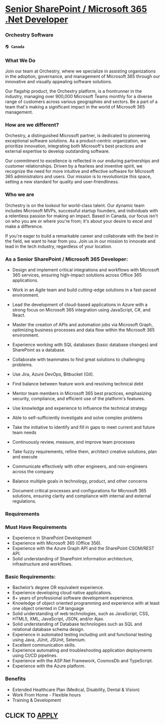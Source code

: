# [Senior SharePoint / Microsoft 365 .Net Developer](https://www.remotewlb.com/apply/senior-sharepoint-microsoft-365-net-developer-50334)  
### Orchestry Software  
#### `🌎 Canada`  

### What We Do

Join our team at Orchestry, where we specialize in assisting organizations in the adoption, governance, and management of Microsoft 365 through our innovative and visually appealing software solutions.

Our flagship product, the Orchestry platform, is a frontrunner in the industry, managing over 900,000 Microsoft Teams monthly for a diverse range of customers across various geographies and sectors. Be a part of a team that's making a significant impact in the world of Microsoft 365 management.

### How are we different?

Orchestry, a distinguished Microsoft partner, is dedicated to pioneering exceptional software solutions. As a product-centric organization, we prioritize innovation, integrating both Microsoft's best practices and external expertise to develop outstanding software.

Our commitment to excellence is reflected in our enduring partnerships and customer relationships. Driven by a fearless and inventive spirit, we recognize the need for more intuitive and effective software for Microsoft 365 administrators and users. Our mission is to revolutionize this space, setting a new standard for quality and user-friendliness.

### Who we are

Orchestry is on the lookout for world-class talent. Our dynamic team includes Microsoft MVPs, successful startup founders, and individuals with a relentless passion for making an impact. Based in Canada, our focus isn't on who you are or where you're from; it's about your desire to excel and make a difference.

If you're eager to build a remarkable career and collaborate with the best in the field, we want to hear from you. Join us in our mission to innovate and lead in the tech industry, regardless of your location.

### As a Senior SharePoint / Microsoft 365 Developer:

  * Design and implement critical integrations and workflows with Microsoft 365 services, ensuring high-impact solutions across Office 365 applications.
  * Work in an Agile team and build cutting-edge solutions in a fast-paced environment.
  * Lead the development of cloud-based applications in Azure with a strong focus on Microsoft 365 integration using JavaScript, C#, and React.
  * Master the creation of APIs and automation jobs via Microsoft Graph, optimizing business processes and data flow within the Microsoft 365 environment.
  * Experience working with SQL databases (basic database changes) and SharePoint as a database.
  * Collaborate with teammates to find great solutions to challenging problems.
  * Use Jira, Azure DevOps, Bitbucket (Git).

  * Find balance between feature work and resolving technical debt
  * Mentor team members in Microsoft 365 best practices, emphasizing security, compliance, and efficient use of the platform's features.
  * Use knowledge and experience to influence the technical strategy
  * Able to self-sufficiently investigate and solve complex problems
  * Take the initiative to identify and fill in gaps to meet current and future team needs
  * Continuously review, measure, and improve team processes
  * Take fuzzy requirements, refine them, architect creative solutions, plan and execute
  * Communicate effectively with other engineers, and non-engineers across the company
  * Balance multiple goals in technology, product, and other concerns
  * Document critical processes and configurations for Microsoft 365 solutions, ensuring clarity and compliance with internal and external regulations.

### Requirements

### Must Have Requirements

  * Experience in SharePoint Development
  * Experience with Microsoft 365 (Office 356). 
  * Experience with the Azure Graph API and the SharePoint CSOM/REST API.
  * Solid understanding of SharePoint information architecture, infrastructure and workflows.

### Basic Requirements:

  * Bachelor’s degree OR equivalent experience.
  * Experience developing cloud native applications.
  * 8+ years of professional software development experience.
  * Knowledge of object oriented programming and experience with at least one object oriented in C# language 
  * Solid understanding of web technologies, such as JavaScript, CSS, HTML5, XML, JavaScript, JSON, and/or Ajax.
  * Solid understanding of Database technologies such as SQL and relational database schema design.
  * Experience in automated testing including unit and functional testing using Java, JUnit, JSUnit, Selenium.
  * Excellent communication skills.
  * Experience automating and troubleshooting application deployments using CI/CD pipelines.
  * Experience with the ASP.Net Framework, CosmosDb and TypeScript.
  * Experience with the Azure platform.

### Benefits

  * Extended Healthcare Plan (Medical, Disability, Dental & Vision)
  * Work From Home - Flexible hours
  * Training & Development

  
## CLICK TO [APPLY](https://www.remotewlb.com/apply/senior-sharepoint-microsoft-365-net-developer-50334)

